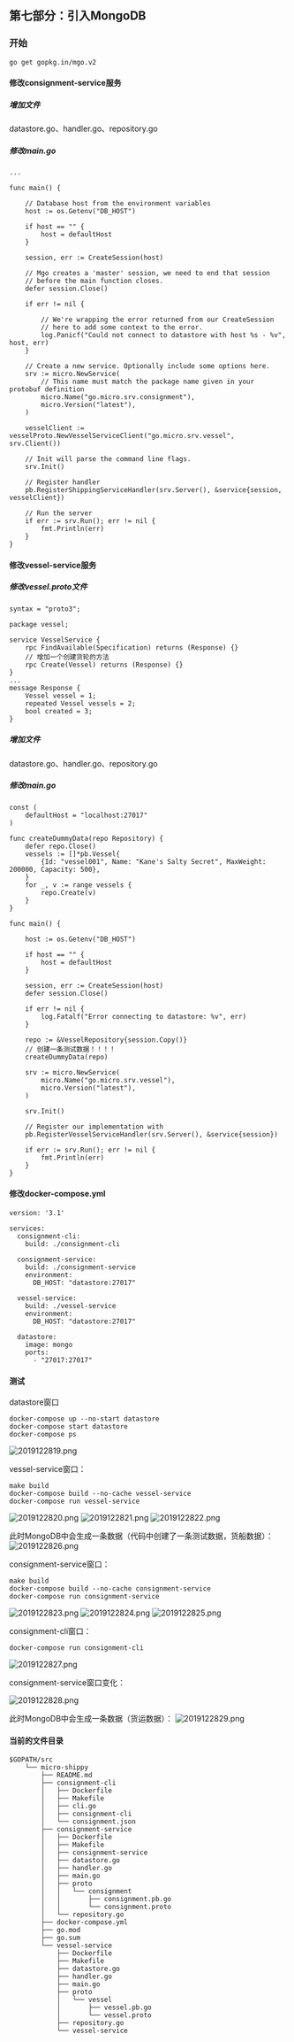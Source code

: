 ## 第七部分：引入MongoDB

### 开始

```
go get gopkg.in/mgo.v2
```

#### 修改consignment-service服务

##### 增加文件
datastore.go、handler.go、repository.go

##### 修改main.go

```
...

func main() {

    // Database host from the environment variables
    host := os.Getenv("DB_HOST")

    if host == "" {
        host = defaultHost
    }

    session, err := CreateSession(host)

    // Mgo creates a 'master' session, we need to end that session
    // before the main function closes.
    defer session.Close()

    if err != nil {

        // We're wrapping the error returned from our CreateSession
        // here to add some context to the error.
        log.Panicf("Could not connect to datastore with host %s - %v", host, err)
    }

    // Create a new service. Optionally include some options here.
    srv := micro.NewService(
        // This name must match the package name given in your protobuf definition
        micro.Name("go.micro.srv.consignment"),
        micro.Version("latest"),
    )

    vesselClient := vesselProto.NewVesselServiceClient("go.micro.srv.vessel", srv.Client())

    // Init will parse the command line flags.
    srv.Init()

    // Register handler
    pb.RegisterShippingServiceHandler(srv.Server(), &service{session, vesselClient})

    // Run the server
    if err := srv.Run(); err != nil {
        fmt.Println(err)
    }
}
```

#### 修改vessel-service服务

##### 修改vessel.proto文件
```
syntax = "proto3";

package vessel;

service VesselService {
    rpc FindAvailable(Specification) returns (Response) {}
    // 增加一个创建货轮的方法
    rpc Create(Vessel) returns (Response) {}
}
...
message Response {
    Vessel vessel = 1;
    repeated Vessel vessels = 2;
    bool created = 3;
}
```

##### 增加文件
datastore.go、handler.go、repository.go

##### 修改main.go
```
const (
    defaultHost = "localhost:27017"
)

func createDummyData(repo Repository) {
    defer repo.Close()
    vessels := []*pb.Vessel{
        {Id: "vessel001", Name: "Kane's Salty Secret", MaxWeight: 200000, Capacity: 500},
    }
    for _, v := range vessels {
        repo.Create(v)
    }
}

func main() {

    host := os.Getenv("DB_HOST")

    if host == "" {
        host = defaultHost
    }

    session, err := CreateSession(host)
    defer session.Close()

    if err != nil {
        log.Fatalf("Error connecting to datastore: %v", err)
    }

    repo := &VesselRepository{session.Copy()}
    // 创建一条测试数据！！！！
    createDummyData(repo)

    srv := micro.NewService(
        micro.Name("go.micro.srv.vessel"),
        micro.Version("latest"),
    )

    srv.Init()

    // Register our implementation with
    pb.RegisterVesselServiceHandler(srv.Server(), &service{session})

    if err := srv.Run(); err != nil {
        fmt.Println(err)
    }
}
```

#### 修改docker-compose.yml
```
version: '3.1'

services:
  consignment-cli:
    build: ./consignment-cli

  consignment-service:
    build: ./consignment-service
    environment:
      DB_HOST: "datastore:27017"

  vessel-service:
    build: ./vessel-service
    environment:
      DB_HOST: "datastore:27017"

  datastore:
    image: mongo
    ports:
      - "27017:27017"
```


#### 测试

datastore窗口
```
docker-compose up --no-start datastore
docker-compose start datastore 
docker-compose ps
```
![2019122819.png](./img/2019122819.png)

vessel-service窗口：

```
make build
docker-compose build --no-cache vessel-service 
docker-compose run vessel-service 
```
![2019122820.png](./img/2019122820.png)
![2019122821.png](./img/2019122821.png)
![2019122822.png](./img/2019122822.png)

此时MongoDB中会生成一条数据（代码中创建了一条测试数据，货船数据）：
![2019122826.png](./img/2019122826.png)

consignment-service窗口：

```
make build
docker-compose build --no-cache consignment-service 
docker-compose run consignment-service 
```
![2019122823.png](./img/2019122823.png)
![2019122824.png](./img/2019122824.png)
![2019122825.png](./img/2019122825.png)


consignment-cli窗口：
```
docker-compose run consignment-cli 
```
![2019122827.png](./img/2019122827.png)

consignment-service窗口变化：

![2019122828.png](./img/2019122828.png)

此时MongoDB中会生成一条数据（货运数据）：
![2019122829.png](./img/2019122829.png)


#### 当前的文件目录
```
$GOPATH/src
    └── micro-shippy
        ├── README.md
        ├── consignment-cli
        │   ├── Dockerfile
        │   ├── Makefile
        │   ├── cli.go
        │   ├── consignment-cli
        │   └── consignment.json
        ├── consignment-service
        │   ├── Dockerfile
        │   ├── Makefile
        │   ├── consignment-service
        │   ├── datastore.go
        │   ├── handler.go
        │   ├── main.go
        │   ├── proto
        │   │   └── consignment
        │   │       ├── consignment.pb.go
        │   │       └── consignment.proto
        │   └── repository.go
        ├── docker-compose.yml
        ├── go.mod
        ├── go.sum
        └── vessel-service
            ├── Dockerfile
            ├── Makefile
            ├── datastore.go
            ├── handler.go
            ├── main.go
            ├── proto
            │   └── vessel
            │       ├── vessel.pb.go
            │       └── vessel.proto
            ├── repository.go
            └── vessel-service

```